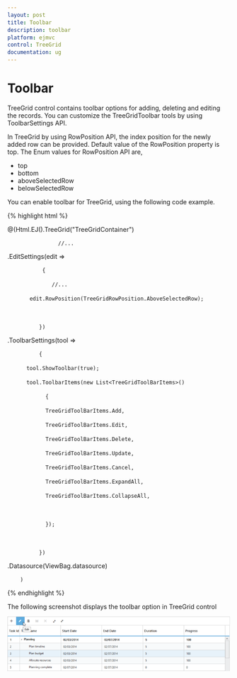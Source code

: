 ```yaml
---
layout: post
title: Toolbar
description: toolbar
platform: ejmvc
control: TreeGrid
documentation: ug
---
```


# Toolbar

TreeGrid control contains toolbar options for adding, deleting and editing the records. You can customize the TreeGridToolbar tools by using ToolbarSettings API. 

In TreeGrid by using RowPosition API, the index position for the newly added row can be provided. Default value of the RowPosition property is top. The Enum values for RowPosition API are,

* top
* bottom
* aboveSelectedRow
* belowSelectedRow

You can enable toolbar for TreeGrid, using the following code example.



{% highlight html %}

@(Html.EJ().TreeGrid("TreeGridContainer")



                    //...

.EditSettings(edit =>

               {

                  //...

           edit.RowPosition(TreeGridRowPosition.AboveSelectedRow);



              })

.ToolbarSettings(tool =>

              {

          tool.ShowToolbar(true);

          tool.ToolbarItems(new List<TreeGridToolBarItems>()

                {

                TreeGridToolBarItems.Add,

                TreeGridToolBarItems.Edit,

                TreeGridToolBarItems.Delete,

                TreeGridToolBarItems.Update,                

                TreeGridToolBarItems.Cancel,

                TreeGridToolBarItems.ExpandAll,

                TreeGridToolBarItems.CollapseAll,



                });



              })

.Datasource(ViewBag.datasource)

        )



{% endhighlight %}





The following screenshot displays the toolbar option in TreeGrid control

![](Toolbar_images/Toolbar_img1.png)




